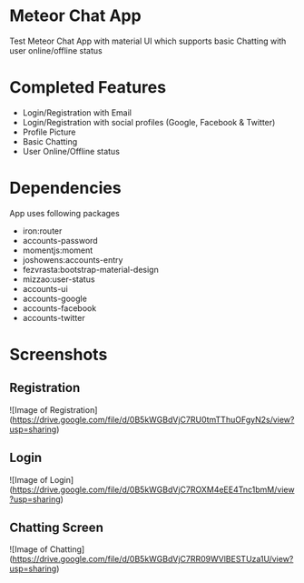 # Meteor Chat App
Test Meteor Chat App with material UI which supports basic Chatting with user online/offline status

# Completed Features
* Login/Registration with Email
* Login/Registration with social profiles (Google, Facebook & Twitter)
* Profile Picture
* Basic Chatting
* User Online/Offline status

# Dependencies
App uses following packages

* iron:router
* accounts-password
* momentjs:moment
* joshowens:accounts-entry
* fezvrasta:bootstrap-material-design
* mizzao:user-status
* accounts-ui
* accounts-google
* accounts-facebook
* accounts-twitter

# Screenshots

## Registration
![Image of Registration]
(https://drive.google.com/file/d/0B5kWGBdVjC7RU0tmTThuOFgyN2s/view?usp=sharing)

## Login
![Image of Login]
(https://drive.google.com/file/d/0B5kWGBdVjC7ROXM4eEE4Tnc1bmM/view?usp=sharing)

## Chatting Screen
![Image of Chatting]
(https://drive.google.com/file/d/0B5kWGBdVjC7RR09WVlBESTUza1U/view?usp=sharing)
